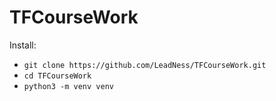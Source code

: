# TFCourseWork

Install:
- ```git clone https://github.com/LeadNess/TFCourseWork.git```
- ```cd TFCourseWork```
- ```python3 -m venv venv```
